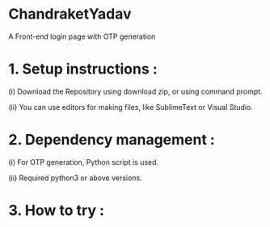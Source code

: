 # ChandraketYadav
A Front-end login page with OTP generation

# 1. Setup instructions :
(i) Download the Repository using download zip, or using command prompt. 

(ii) You can use editors for making files, like SublimeText or Visual Studio.

# 2. Dependency management :
(i) For OTP generation, Python script is used.

(ii) Required python3 or above versions.

# 3. How to try :

